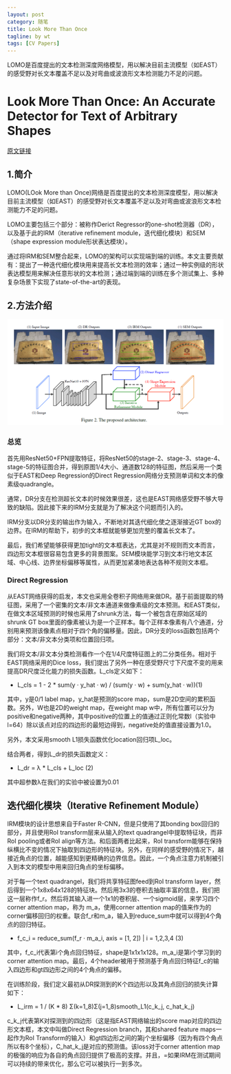 ```yaml
---
layout: post
category: 随笔
title: Look More Than Once
tagline: by wt
tags: [CV Papers]
---
```


LOMO是百度提出的文本检测深度网络模型，用以解决目前主流模型（如EAST）的感受野对长文本覆盖不足以及对弯曲或波浪形文本检测能力不足的问题。

<!--more-->

# Look More Than Once: An Accurate Detector for Text of Arbitrary Shapes
[原文链接](https://arxiv.org/pdf/1904.06535.pdf)
## 1.简介
LOMO(LOok More than Once)网络是百度提出的文本检测深度模型，用以解决目前主流模型（如EAST）的感受野对长文本覆盖不足以及对弯曲或波浪形文本检测能力不足的问题。

LOMO主要包括三个部分：被称作Derict Regressor的one-shot检测器（DR），以及基于此的IRM（iterative refinement module，迭代细化模块）和SEM（shape expression module形状表达模块）。

通过将IRM和SEM整合起来，LOMO的架构可以实现端到端的训练。本文主要贡献有：提出了一种迭代细化模块用来提高长文本检测的效率；通过一种实例级的形状表达模型用来解决任意形状的文本检测；通过端到端的训练在多个测试集上、多种复杂场景下实现了state-of-the-art的表现。

## 2.方法介绍
![The Proposed Architecture](https://github.com/wwtdsg/wwtdsg.github.com/blob/master/pic/pic2.png)
### 总览
首先用ResNet50+FPN提取特征，将ResNet50的stage-2、stage-3、stage-4、stage-5的特征图合并，得到原图1/4大小、通道数128的特征图，然后采用一个类似于EAST和Deep Regression的Direct Regression网络分支预测单词和文本的像素级quadrangle。

通常，DR分支在检测超长文本的时候效果很差，这也是EAST网络感受野不够大导致的缺陷。因此接下来的IRM分支就是为了解决这个问题而引入的。

IRM分支以DR分支的输出作为输入，不断地对其迭代细化使之逐渐接近GT box的边界。在IRM的帮助下，初步的文本框就能够更加完整的覆盖长文本了。

最后，我们希望能够获得更加tight的文本框表达，尤其是对不规则而文本而言，四边形文本框很容易包含更多的背景图案。SEM模块能学习到文本行地文本区域、中心线、边界坐标偏移等属性，从而更加紧凑地表达各种不规则文本框。

### Direct Regression
从EAST网络获得的启发，本文也采用全卷积子网络用来做DR。基于前面提取的特征图，采用了一个密集的文本/非文本通道来做像素级的文本预测。和EAST类似，在做文本区域预测的时候也采用了shrunk方法，每一个被包含在原始区域的shrunk GT box里面的像素被认为是一个正样本。每个正样本像素有八个通道，分别用来预测该像素点相对于四个角的偏移量。因此，DR分支的loss函数包括两个部分：文本/非文本分类项和位置回归项。

我们将文本/非文本分类检测看作一个在1/4尺度特征图上的二分类任务。相对于EAST网络采用的Dice loss，我们提出了另外一种在感受野尺寸下尺度不变的用来提高DR尺度泛化能力的损失函数。L_cls定义如下：
- L_cls = 1 - 2 * sum(y · y_hat · w) / (sum(y · w) + sum(y_hat · w))(1)

其中，y是0/1 label map，y_hat是预测的score map，sum是2D空间的累积函数。另外，W也是2D的weight map，在weight map w中，所有位置可以分为positive和negative两种，其中positive的位置上的值通过正则化常数l（实验中l=64）除以该点对应的四边形的最短边得到，negative处的值直接设置为1.0。

另外，本文采用smooth L1损失函数优化location回归项L_loc。

结合两者，得到L_dr的损失函数定义：
-  L_dr = λ * L_cls + L_loc  (2)
    
其中超参数λ在我们的实验中被设置为0.01

## 迭代细化模块（Iterative Refinement Module）
IRM模块的设计思想来自于Faster R-CNN，但是只使用了其bonding box回归的部分，并且使用RoI transform层来从输入的text quadrangel中提取特征块，而非RoI pooling或者RoI align等方法。和后面两者比起来，RoI transform能够在保持纵横比不变的情况下抽取到四边形的特征块。另外，在同样的感受野的情况下，越接近角点的位置，越能感知到更精确的边界信息。因此，一个角点注意力机制被引入到本文的模型中用来回归角点的坐标偏移。

对于每一个text quadrangel，我们将共享特征图feed到RoI transform layer，然后得到一个1x8x64x128的特征块。然后用3x3的卷积去抽取丰富的信息，我们把这一层称作f_r。然后将其输入进一个1x1的卷积层、一个sigmoid层，来学习四个corner attention map，称为 m_a，使用corner attention map的值来作为的corner偏移回归的权重。联合f_r和m_a，输入到reduce_sum中就可以得到4个角点的回归特征。

- f_c_i = reduce_sum(f_r · m_a_i, axis = [1, 2]) | i = 1,2,3,4   (3)

其中，f_c_i代表第i个角点回归特征，shape是1x1x1x128。m_a_i是第i个学习到的corner attention map。最后，4个header被用于预测基于角点回归特征f_c的输入四边形和gt四边形之间的4个角点的偏移。

在训练阶段，我们定义最初从DR探测到的K个四边形以及其角点回归的损失计算如下：
- L_irm = 1 / (K * 8) Σ(k=1_8)Σ(j=1_8)smooth_L1(c_k_j, c_hat_k_j)

c_k_j代表第K对探测到的四边形（这是指EAST网络输出的score map对应的四边形文本框，本文中叫做Direct Regression branch，其和shared feature maps一起作为RoI Transform的输入）和gt四边形之间的第j个坐标偏移（因为有四个角点所以有8个坐标），C_hat_k_j是对应的预测值。该loss对于corner attention map的极强的响应为各自的角点回归提供了极高的支撑。并且，=如果IRM在测试期间可以持续的带来优化，那么它可以被执行一到多次。
